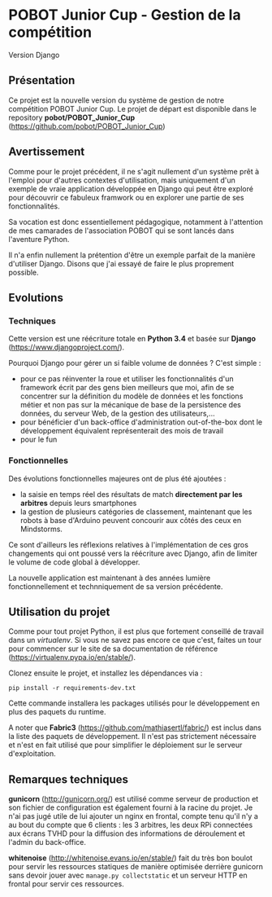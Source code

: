 # POBOT Junior Cup - Gestion de la compétition

Version Django

## Présentation

Ce projet est la nouvelle version du système de gestion 
de notre compétition POBOT Junior Cup. Le projet de départ est disponible
dans le repository **pobot/POBOT_Junior_Cup** (https://github.com/pobot/POBOT_Junior_Cup)

## Avertissement

Comme pour le projet précédent, il ne s'agit nullement d'un système prêt à l'emploi
pour d'autres contextes d'utilisation, mais uniquement d'un exemple de vraie application
développée en Django qui peut être exploré pour découvrir ce fabuleux framwork
ou en explorer une partie de ses fonctionnalités.

Sa vocation est donc essentiellement pédagogique, notamment à l'attention de mes 
camarades de l'association POBOT qui se sont lancés dans l'aventure Python.

Il n'a enfin nullement la prétention d'être un exemple parfait de la manière d'utiliser
Django. Disons que j'ai essayé de faire le plus proprement possible. 
 
## Evolutions

### Techniques

Cette version est une réécriture totale en **Python 3.4** et basée sur **Django** (https://www.djangoproject.com/).

Pourquoi Django pour gérer un si faible volume de données ? C'est simple :
* pour ce pas réinventer la roue et utiliser les fonctionnalités d'un framework écrit par
des gens bien meilleurs que moi, afin de se concentrer sur la définition du
modèle de données et les fonctions métier et non pas sur la mécanique de base de la
persistence des données, du serveur Web, de la gestion des utilisateurs,...
* pour bénéficier d'un back-office d'administration out-of-the-box dont le développement
équivalent représenterait des mois de travail
* pour le fun

### Fonctionnelles

Des évolutions fonctionnelles majeures ont de plus été ajoutées :
* la saisie en temps réel des résultats de match **directement par les arbitres** depuis 
leurs smartphones 
* la gestion de plusieurs catégories de classement, maintenant que les robots à base
d'Arduino peuvent concourir aux côtés des ceux en Mindstorms.

Ce sont d'ailleurs les réflexions relatives à l'implémentation de ces gros changements
qui ont poussé vers la réécriture avec Django, afin de limiter le volume de code global
à développer.

La nouvelle application est maintenant à des années lumière fonctionnellement et 
technniquement de sa version précédente.

## Utilisation du projet

Comme pour tout projet Python, il est plus que fortement conseillé de travail dans
un _virtualenv_. Si vous ne savez pas encore ce que c'est, faites un tour pour commencer
sur le site de sa documentation de référence (https://virtualenv.pypa.io/en/stable/).

Clonez ensuite le projet, et installez les dépendances via : 

`pip install -r requirements-dev.txt`

Cette commande installera les packages utilisés pour le développement en plus des paquets
du runtime.

A noter que **Fabric3** (https://github.com/mathiasertl/fabric/) est inclus dans la liste
des paquets de développement. Il n'est pas strictement nécessaire et n'est en fait utilisé
que pour simplifier le déploiement sur le serveur d'exploitation.

## Remarques techniques

**gunicorn** (http://gunicorn.org/) est utilisé comme serveur de production et son fichier 
de configuration est également fourni à la racine du projet. Je n'ai pas jugé utile de
lui ajouter un nginx en frontal, compte tenu qu'il n'y a au bout du compte que 6 clients :
les 3 arbitres, les deux RPi connectées aux écrans TVHD pour la diffusion des informations 
de déroulement et l'admin du back-office. 

**whitenoise** (http://whitenoise.evans.io/en/stable/)
fait du très bon boulot pour servir les ressources statiques de manière optimisée derrière
gunicorn sans devoir jouer avec `manage.py collectstatic` et un serveur HTTP en frontal pour servir 
ces ressources.